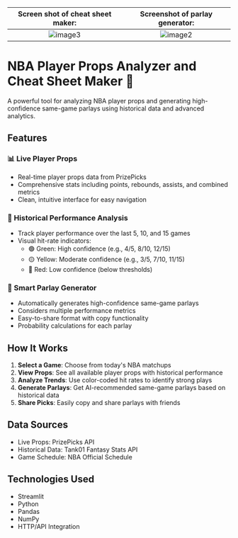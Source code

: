 

Screen shot of cheat sheet maker:           |  Screenshot of parlay generator:
:-------------------------:|:-------------------------:
![image3](https://github.com/user-attachments/assets/8770e1a8-9108-4aec-8655-9689d92e9b65) | ![image2](https://github.com/user-attachments/assets/5fb15180-d4ce-42f9-843a-202f1d3a6293)

# NBA Player Props Analyzer and Cheat Sheet Maker 🏀

A powerful tool for analyzing NBA player props and generating high-confidence same-game parlays using historical data and advanced analytics.

## Features

### 📊 Live Player Props
- Real-time player props data from PrizePicks
- Comprehensive stats including points, rebounds, assists, and combined metrics
- Clean, intuitive interface for easy navigation

### 🎯 Historical Performance Analysis
- Track player performance over the last 5, 10, and 15 games
- Visual hit-rate indicators:
  - 🟢 Green: High confidence (e.g., 4/5, 8/10, 12/15)
  - 🟡 Yellow: Moderate confidence (e.g., 3/5, 7/10, 11/15)
  - 🔴 Red: Low confidence (below thresholds)

### 🎲 Smart Parlay Generator
- Automatically generates high-confidence same-game parlays
- Considers multiple performance metrics
- Easy-to-share format with copy functionality
- Probability calculations for each parlay

## How It Works

1. **Select a Game**: Choose from today's NBA matchups
2. **View Props**: See all available player props with historical performance
3. **Analyze Trends**: Use color-coded hit rates to identify strong plays
4. **Generate Parlays**: Get AI-recommended same-game parlays based on historical data
5. **Share Picks**: Easily copy and share parlays with friends

## Data Sources
- Live Props: PrizePicks API
- Historical Data: Tank01 Fantasy Stats API
- Game Schedule: NBA Official Schedule

## Technologies Used
- Streamlit
- Python
- Pandas
- NumPy
- HTTP/API Integration


